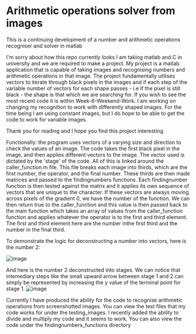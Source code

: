 # Arithmetic operations solver from images
This is a continuing development of a number and arithmetic operations recogniser and solver in matlab

I'm sorry about how this repo currently looks
I am taking matlab and C in university and we are required to make a project. My project is a matlab application that is capable of taking images and recognising numbers and arithmetic operations in that image. The project fundamentally utilises vectors to iterate through black pixels in the images and if each step of the variable number of vectors for each shape passes - i.e if the pixel is still black - the shape is that which we are searching for.
If you wish to see the most recent code it is within Week-6-Weekend-Work. I am working on changing my recognition to work with differently shaped images.
For the time being I am using constant images, but I do hope to be able to get the code to work for variable images.

Thank you for reading and I hope you find this project interesting

Functionally:
the program uses vectors of a varying size and direction to check the values of an image. The code takes the first black pixel in the image, and then applies different vectors to the image. The vector used is dictated by the 'stage' of the code. All of this is linked around the caller_function.m file. This file breaks each image into thirds, which are the first number, the operator, and the final number. These thirds are then made matrices and passed to the findingnumbers functions. Each findingnumber function is then tested against the matrix and it applies its own sequence of vectors that are unique to the character. If these vectors are always moving across pixels of the gradient 0, we have the number of the function. We can then return true to the caller_function and this value is then passed back to the main function which takes an array of values from the caller_function function and applies whatever the operator is to the first and third element. The first and third element here are the number inthe first third and the number in the final third.

To demonstrate the logic for deconstructing a number into vectors, here is the number 2:

![image](https://user-images.githubusercontent.com/91832029/161427485-010699b0-a8c6-4cf4-92e0-5cdacc99098d.png)

And here is the number 2 deconstructed into stages. We can notice that intemediary steps like the small upward arrow between stage 1 and 2 can simply be represented by increasing the y value of the terminal point for stage 1.
![image](https://user-images.githubusercontent.com/91832029/161427697-228d5ac6-300b-43d7-9a9a-371df2c91257.png)

Currently I have produced the ability for the code to recognise arithmetic operations from screenshotted images. You can view the test files that my code works for under the testing_images. I recently added the ability to divide and multiply my code and it seems to work. You can also view the code under the findingnumbers_functions directory
